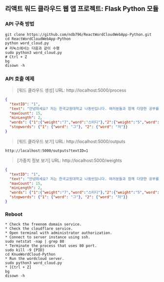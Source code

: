 ## 리액트 워드 클라우드 웹 앱 프로젝트: Flask Python 모듈

### API 구축 방법
```
git clone https://github.com/ndb796/ReactWordCloudWebApp-Python.git
cd ReactWordCloudWebApp-Python
python word_cloud.py
# 리눅스에서는 다음과 같이 수행
sudo python3 word_cloud.py
# Ctrl + Z
bg
disown -h
```
### API 호출 예제
> [워드 클라우드 생성] URL: http://localhost:5000/process
```json
{
  "textID": "1",
  "text": "안녕하세요? 저는 한국교원대학교 나동빈입니다. 여러분들과 함께 다양한 공부를 진행하면서 스터디에 참여하고 싶어요. 한 번 공부를 할 때 제대로 공부를 하는 것이 목표입니다. 공부는 쉽지 않지만 열심히 하다 보면 재미를 느끼고 참여할 수 있을 것 같아요.",
  "maxCount": 15,
  "minLength": 2,
  "words": {"1":{"weight":"7","word":"스터디"},"2":{"weight":"5","word":"참여"},"3":{"weight":"5","word":"분노"},"4":{"weight":"4","word":"치킨"}},
  "stopwords": {"1": {"word": "그"}, "2": {"word": "저"}}
}
```
> [워드 클라우드 보기] URL: http://localhost:5000/outputs
```
http://localhost:5000/outputs?textID=1
```
> [가중치 정보 보기] URL: http://localhost:5000/weights
```json
{
  "textID": "1",
  "text": "안녕하세요? 저는 한국교원대학교 나동빈입니다. 여러분들과 함께 다양한 공부를 진행하면서 스터디에 참여하고 싶어요. 한 번 공부를 할 때 제대로 공부를 하는 것이 목표입니다. 공부는 쉽지 않지만 열심히 하다 보면 재미를 느끼고 참여할 수 있을 것 같아요.",
  "maxCount": 15,
  "minLength": 2,
  "words": {"1":{"weight":"7","word":"스터디"},"2":{"weight":"5","word":"참여"},"3":{"weight":"5","word":"분노"},"4":{"weight":"4","word":"치킨"}},
  "stopwords": {"1": {"word": "그"}, "2": {"word": "저"}}
}
```

### Reboot
```
* Check the freenom domain service.
* Check the cloudflare service.
* Open terminal with administrator authorization.
* Connect to server instance using ssh.
sudo netstat -nap | grep 80
* Terminate the process that uses 80 port.
sudo kill -9 {PID}
cd KnueWordCloud-Python
* Run the wordcloud server.
sudo python3 word_cloud.py
* [Ctrl + Z]
bg
disown -h
```
